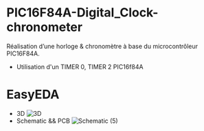 # PIC16F84A-Digital_Clock-chronometer
Réalisation d’une horloge &amp; chronomètre à base du microcontrôleur PIC16F84A.
- Utilisation d'un TIMER 0, TIMER 2 PIC16f84A
# EasyEDA
- 3D
 ![3D](https://github.com/Abdelkodouss-ELFATAOUY/PIC16F84A-Digital_Clock-chronometer/assets/142337040/6699b328-970c-4bc5-9f21-3af40dea87dd)
- Schematic && PCB
![Schematic (5)](https://github.com/Abdelkodouss-ELFATAOUY/PIC16F84A-Digital_Clock-chronometer/assets/142337040/e01c9bf8-d6d0-4b76-aca6-48c49f33c62c)


